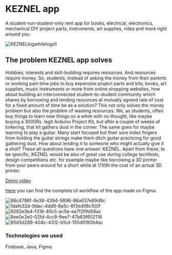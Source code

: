 # KEZNEL app
A student-run-student-only rent app for books, electrical, electronics, mechanical DIY project parts, instruments, art supplies, rides and more right around you.

![KEZNELbigwhitelogo1](https://user-images.githubusercontent.com/88293763/174810273-3924ac51-330a-47ab-a705-86fe2e13f781.png)

## The problem KEZNEL app solves
Hobbies, interests and skill-building requires resources. And resources require money. So, students, instead of asking the money from their parents or working part-time jobs to buy expensive project parts and kits, books, art supplies, music instruments or more from online shopping websites, how about building an interconnected student-to-student community which shares by borrowing and lending resources at mutually agreed rate of cost for a fixed amount of time be as a solution?
This not only solves the money problem but also the problem of wasting resources. We, as students, often buy things to learn new things on a whim with no thought, like maybe buying a 3000Rs. legit Arduino Project Kit, but after a couple of weeks of tinkering, that kit gathers dust in the corner. The same goes for maybe learning to play a guitar. Many start focused but their sore index fingers from holding the guitar strings make them ditch guitar practicing for good gathering dust. How about lending it to someone who might actually give it a shot? These all questions have one answer. KEZNEL. Apart from these, to be specific, KEZNEL would be also of great use during college techfests, design competitions etc. for example maybe like borrowing a 3D printer from your peers around for a short while at 1/10th the cost of an actual 3D printer.

[Demo video](https://youtu.be/stVspqjL3Zg)

[Here](https://www.figma.com/file/PFBz2n3NFdj0qLGmp8Oqrm/KEZNEL-app-proto?node-id=0%3A1) you can find the complete UI workflow of the app made on Figma.

![86c4798f-4e38-4394-9896-86a637e89d9c](https://user-images.githubusercontent.com/88293763/174813030-07794373-4f21-4599-b030-1e8014f58d4c.png)
![1dafe32d-9dac-4dd9-8a5c-6f3ed08c100f](https://user-images.githubusercontent.com/88293763/174813052-13128f17-a2bc-4252-99c3-d078c4d3e3e0.png)
![9292e3b4-f318-40c5-ac5e-ea7f2f9d58ac](https://user-images.githubusercontent.com/88293763/174813062-a01a0c10-9504-4db5-bfaa-1dcf1ba826d4.png)
![8ee0e3e0-02fd-4cc8-9ee7-47b63f602116](https://user-images.githubusercontent.com/88293763/174813075-3fc0dd9b-5e8a-4859-932f-6aadb2233df9.png)
![80d3d288-404c-4312-b1cd-155d9190b4ac](https://user-images.githubusercontent.com/88293763/174813081-3150007e-3ed3-4f24-a439-6d02a607e768.png)


### Technologies we used
Firebase, Java, Figma
